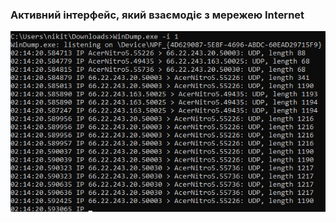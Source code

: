 ### Активний інтерфейс, який взаємодіє з мережею Internet

![Активний інтерфейс, який взаємодіє з мережею Internet](screenshots/7.png)

